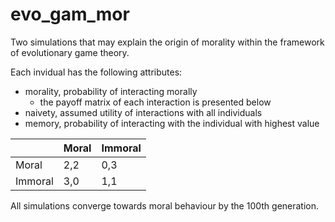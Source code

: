 # evo_gam_mor
Two simulations that may explain the origin of morality within the framework of evolutionary game theory. 

Each invidual has the following attributes:
- morality, probability of interacting morally
  - the payoff matrix of each interaction is presented below
- naivety, assumed utility of interactions with all individuals
- memory, probability of interacting with the individual with highest value

|         | Moral | Immoral |
|---------|-------|---------|
| Moral   | 2,2   | 0,3     |
| Immoral | 3,0   | 1,1     |


All simulations converge towards moral behaviour by the 100th generation.
